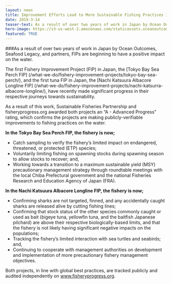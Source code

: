 ```yaml
---
layout: news
title: Improvement Efforts Lead to More Sustainable Fishing Practices in Japanese Sea Perch and Tuna Fisheries
date: 2019-3-14
teaser-text: As a result of over two years of work in Japan by Ocean Outcomes, Seafood Legacy, and partners, FIPs are beginning to have a positive impact on the water.
hero-image: https://s3-us-west-2.amazonaws.com/staticassets.oceanoutcomes.org/news+and+analysis/hero+images/japanese-FIP-progress-ratings-a-hero.jpg
featured: TRUE
---
```

###As a result of over two years of work in Japan by Ocean Outcomes, Seafood Legacy, and partners, FIPs are beginning to have a positive impact on the water.

The first Fishery Improvement Project (FIP) in Japan, the [Tokyo Bay Sea Perch FIP] (/what-we-do/fishery-improvement-projects/tokyo-bay-sea-perch/), and the first tuna FIP in Japan, the [Nachi Katsuura Albacore Longline FIP] (/what-we-do/fishery-improvement-projects/nachi-katsurra-albacore-longline/), have recently made significant progress in their respective journeys towards sustainability.

As a result of this work, Sustainable Fisheries Partnership and fisheryprogress.org awarded both projects an “A - Advanced Progress” rating, which confirms the projects are making publicly-verifiable improvements to fishing practices on the water.

**In the Tokyo Bay Sea Perch FIP, the fishery is now;**  

 - Catch sampling to verify the fishery’s limited impact on endangered, threatened, or protected (ETP) species;
 - Voluntarily limiting fishing on spawning stocks during spawning season to allow stocks to recover; and,
 - Working towards a transition to a maximum sustainable yield (MSY) precautionary management strategy through roundtable meetings with the local Chiba Prefectural government and the national Fisheries Research and Education Agency of Japan (FRA).

**In the Nachi Katsuura Albacore Longline FIP, the fishery is now;**   

 - Confirming sharks are not targeted, finned, and any accidentally caught sharks are released alive by cutting fishing lines; 
 - Confirming that stock status of the other species commonly caught or used as bait (bigeye tuna, yellowfin tuna, and the baitfish Japanese pilchard) are above their respective biologically-based limits, and that the fishery is not likely having significant negative impacts on the populations; 
 - Tracking the fishery’s limited interaction with sea turtles and seabirds; and, 
 - Continuing to cooperate with management authorities on development and implementation of more precautionary fishery management objectives. 

Both projects, in line with global best practices, are tracked publicly and audited independently on <a href="https://www.fisheryprogress.org" target="_blank">www.fisheryprogress.org</a>.
